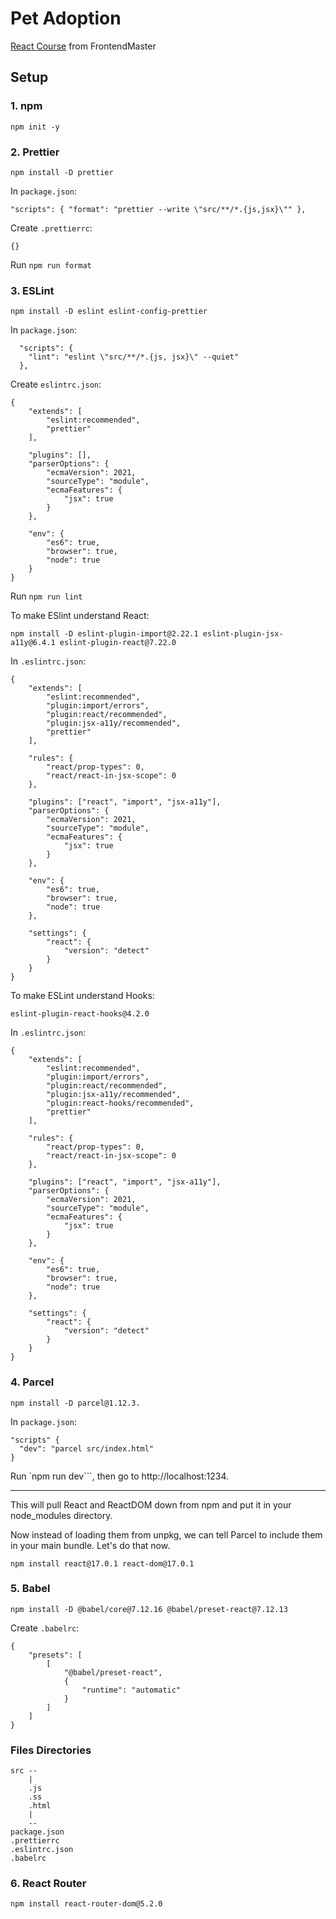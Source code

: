 # Pet Adoption

[React Course](https://frontendmasters.com/courses/complete-react-v6/) from FrontendMaster

## Setup

### 1. npm

```
npm init -y
```

### 2. Prettier

```
npm install -D prettier
```

In `package.json`:

`
"scripts": {
	"format": "prettier --write \"src/**/*.{js,jsx}\""
},
`

Create `.prettierrc`:

```
{}
```

Run `npm run format`

### 3. ESLint

```
npm install -D eslint eslint-config-prettier
```

In `package.json`:

```
  "scripts": {
    "lint": "eslint \"src/**/*.{js, jsx}\" --quiet"
  },
```

Create `eslintrc.json`:

```
{
    "extends": [
        "eslint:recommended",
        "prettier"
    ],

    "plugins": [],
    "parserOptions": {
        "ecmaVersion": 2021,
        "sourceType": "module",
        "ecmaFeatures": {
            "jsx": true
        }
    },

    "env": {
        "es6": true,
        "browser": true,
        "node": true
    }
}

```

Run `npm run lint`

To make ESlint understand React:

```
npm install -D eslint-plugin-import@2.22.1 eslint-plugin-jsx-a11y@6.4.1 eslint-plugin-react@7.22.0
```

In `.eslintrc.json`:

```
{
    "extends": [
        "eslint:recommended",
        "plugin:import/errors",
        "plugin:react/recommended",
        "plugin:jsx-a11y/recommended",
        "prettier"
    ],

    "rules": {
        "react/prop-types": 0,
        "react/react-in-jsx-scope": 0
    },

    "plugins": ["react", "import", "jsx-a11y"],
    "parserOptions": {
        "ecmaVersion": 2021,
        "sourceType": "module",
        "ecmaFeatures": {
            "jsx": true
        }
    },

    "env": {
        "es6": true,
        "browser": true,
        "node": true
    },

    "settings": {
        "react": {
            "version": "detect"
        }
    }
}
```

To make ESLint understand Hooks:

```
eslint-plugin-react-hooks@4.2.0
```

In `.eslintrc.json`:

```
{
    "extends": [
        "eslint:recommended",
        "plugin:import/errors",
        "plugin:react/recommended",
        "plugin:jsx-a11y/recommended",
        "plugin:react-hooks/recommended",
        "prettier"
    ],

    "rules": {
        "react/prop-types": 0,
        "react/react-in-jsx-scope": 0
    },

    "plugins": ["react", "import", "jsx-a11y"],
    "parserOptions": {
        "ecmaVersion": 2021,
        "sourceType": "module",
        "ecmaFeatures": {
            "jsx": true
        }
    },

    "env": {
        "es6": true,
        "browser": true,
        "node": true
    },

    "settings": {
        "react": {
            "version": "detect"
        }
    }
}
```

### 4. Parcel

```
npm install -D parcel@1.12.3.
```

In `package.json`:

```
"scripts" {
  "dev": "parcel src/index.html"
}
```

Run `npm run dev```, then go to http://localhost:1234.

---------------------------------

This will pull React and ReactDOM down from npm and put it in your node_modules directory. 

Now instead of loading them from unpkg, we can tell Parcel to include them in your main bundle. Let's do that now.

```
npm install react@17.0.1 react-dom@17.0.1
```

### 5. Babel

```
npm install -D @babel/core@7.12.16 @babel/preset-react@7.12.13
```

Create `.babelrc`:

```
{
    "presets": [
        [
            "@babel/preset-react",
            {
                "runtime": "automatic"
            }
        ]
    ]
}
```

### Files Directories

```
src --
    |
    .js
    .ss
    .html
    |
    --
package.json
.prettierrc
.eslintrc.json
.babelrc
```

### 6. React Router

```
npm install react-router-dom@5.2.0
```